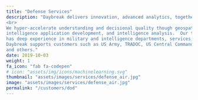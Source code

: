 ```yaml
---
title: "Defense Services"
description: "Daybreak delivers innovation, advanced analytics, together with expertise in Defense operational and mission imperatives.
<br>
We hyper-accelerate understanding and decisional quality though geospatial analysis, data analysis, artificial
intelligence application development, and intelligence analysis.  Our team
has deep experience in military and intelligence departments, services, and agencies.
Daybreak supports customers such as US Army, TRADOC, US Central Command, USASOC, NGA
and others."
date: 2019-10-03
weight: 1
fa_icon: "fab fa-codepen"
# icon: "assets/img/icons/machinelearning.svg"
thumbnail: "assets/images/services/defense_air.jpg"
image: "assets/images/services/defense_air.jpg"
permalink: "/customers/dod"
---
```


